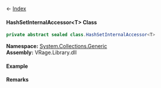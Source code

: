 ← [Index](Api-Index)

#### HashSetInternalAccessor&lt;T&gt; Class

```csharp
private abstract sealed class.HashSetInternalAccessor<T>
```

**Namespace:** [System.Collections.Generic](System.Collections.Generic)  
**Assembly:** VRage.Library.dll

#### Example

#### Remarks

